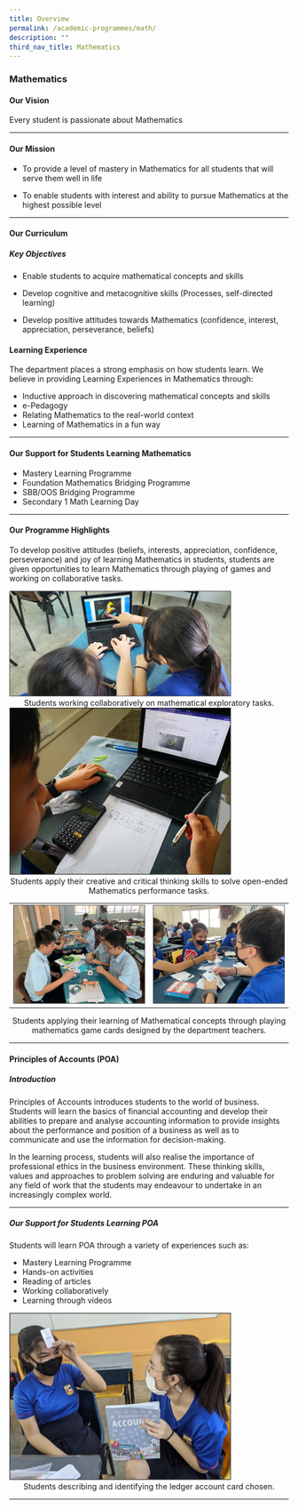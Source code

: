 ```yaml
---
title: Overview
permalink: /academic-programmes/math/
description: ""
third_nav_title: Mathematics
---
```



### Mathematics


#### Our Vision
Every student is passionate about Mathematics
<hr>

#### Our Mission
*   To provide a level of mastery in Mathematics for all students that will serve them well in life  
    
*   To enable students with interest and ability to pursue Mathematics at the highest possible level
<hr>

#### Our Curriculum
##### Key Objectives
* Enable students to acquire mathematical concepts and skills

* Develop cognitive and metacognitive skills (Processes, self-directed learning)

* Develop positive attitudes towards Mathematics (confidence, interest, appreciation, perseverance, beliefs)


#### Learning Experience
The department places a strong emphasis on how students learn. We believe in providing Learning Experiences in Mathematics through:

* Inductive approach in discovering mathematical concepts and skills
* e-Pedagogy 
* Relating Mathematics to the real-world context 
* Learning of Mathematics in a fun way

<hr>

#### Our Support for Students Learning Mathematics

* Mastery Learning Programme
* Foundation Mathematics Bridging Programme
* SBB/OOS Bridging Programme
* Secondary 1 Math Learning Day
<hr>

#### Our Programme Highlights

To develop positive attitudes (beliefs, interests, appreciation, confidence, perseverance) and joy of learning Mathematics in students, students are given opportunities to learn Mathematics through playing of games and working on collaborative tasks.

<img src="/images/Mathematics/01.png" style="width:400px">
<figcaption><center>Students working collaboratively on mathematical exploratory tasks.</center></figcaption>

<img src="/images/Mathematics/02.png" style="width:400px">
<figcaption><center>Students apply their creative and critical thinking skills to solve open-ended Mathematics performance tasks.</center></figcaption>


<table>
  <tr>
    <td><img src="/images/Mathematics/03.png" style="width:400px"></td>
    <td><img src="/images/Mathematics/04.png" style="width:400px"></td>
  </tr>
</table>

<figcaption><center>Students applying their learning of Mathematical concepts through playing mathematics game cards designed by the department teachers.</center></figcaption>

<hr>

#### Principles of Accounts (POA)
##### Introduction
Principles of Accounts introduces students to the world of business. Students will learn the basics of financial accounting and develop their abilities to prepare and analyse accounting information to provide insights about the performance and position of a business as well as to communicate and use the information for decision-making. 

In the learning process, students will also realise the importance of professional ethics in the business environment. These thinking skills, values and approaches to problem solving are enduring and valuable for any field of work that the students may endeavour to undertake in an increasingly complex world.
<hr>

##### Our Support for Students Learning POA

Students will learn POA through a variety of experiences such as:
* Mastery Learning Programme
* Hands-on activities
* Reading of articles
* Working collaboratively
* Learning through videos

<img src="/images/Mathematics/05.png" style="width:400px">
<figcaption><center>Students describing and identifying the ledger account card chosen.</center></figcaption>
<hr>